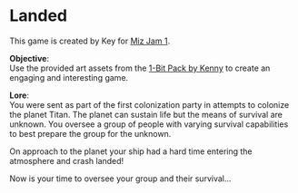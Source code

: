 # Landed
This game is created by Key for [Miz Jam 1](https://itch.io/jam/miz-jam-1).<br />
<!-- Github uses Markdown and to add spaces use double space or <br /> , this is also an example of comments-->

**Objective**:  
Use the provided art assets from the [1-Bit Pack by Kenny](https://kenney.nl/assets/bit-pack) to create an engaging and interesting game. 


**Lore**:  
You were sent as part of the first colonization party in attempts to colonize the planet Titan. The planet can sustain life but the means of survival are unknown. You oversee a group of people with varying survival capabilities to best prepare the group for the unknown. 

On approach to the planet your ship had a hard time entering the atmosphere and crash landed! 

Now is your time to oversee your group and their survival...


